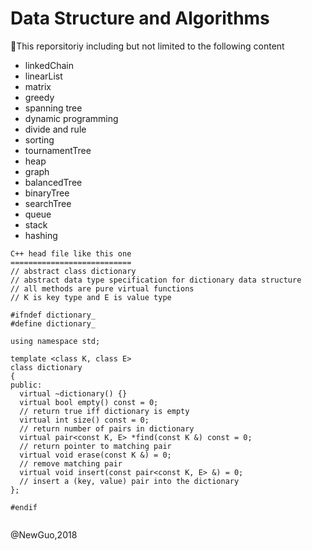 # Data Structure and Algorithms


This reporsitoriy including but not limited to the following content

- linkedChain
- linearList
- matrix
- greedy
- spanning tree
- dynamic programming
- divide and rule
- sorting
- tournamentTree
- heap
- graph
- balancedTree
- binaryTree
- searchTree
- queue
- stack
- hashing

```
C++ head file like this one
===========================
// abstract class dictionary
// abstract data type specification for dictionary data structure
// all methods are pure virtual functions
// K is key type and E is value type

#ifndef dictionary_
#define dictionary_

using namespace std;

template <class K, class E>
class dictionary
{
public:
  virtual ~dictionary() {}
  virtual bool empty() const = 0;
  // return true iff dictionary is empty
  virtual int size() const = 0;
  // return number of pairs in dictionary
  virtual pair<const K, E> *find(const K &) const = 0;
  // return pointer to matching pair
  virtual void erase(const K &) = 0;
  // remove matching pair
  virtual void insert(const pair<const K, E> &) = 0;
  // insert a (key, value) pair into the dictionary
};

#endif


```





@NewGuo,2018

